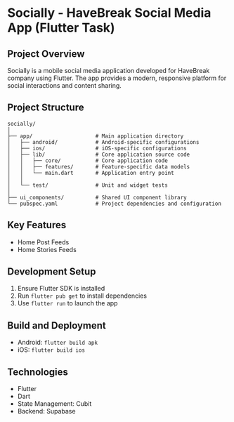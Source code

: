 # Socially - HaveBreak Social Media App (Flutter Task)

## Project Overview
Socially is a mobile social media application developed for HaveBreak company using Flutter. The app provides a modern, responsive platform for social interactions and content sharing.

## Project Structure
```
socially/
│
├── app/                    # Main application directory
│   ├── android/            # Android-specific configurations
│   ├── ios/                # iOS-specific configurations
│   ├── lib/                # Core application source code
│   │   ├── core/           # Core application code
│   │   ├── features/       # Feature-specific data models
│   │   └── main.dart       # Application entry point
│   │
│   └── test/               # Unit and widget tests
│
├── ui_components/          # Shared UI component library
└── pubspec.yaml            # Project dependencies and configuration
```

## Key Features
- Home Post Feeds
- Home Stories Feeds

## Development Setup
1. Ensure Flutter SDK is installed
2. Run `flutter pub get` to install dependencies
3. Use `flutter run` to launch the app

## Build and Deployment
- Android: `flutter build apk`
- iOS: `flutter build ios`

## Technologies
- Flutter
- Dart
- State Management: Cubit
- Backend: Supabase

